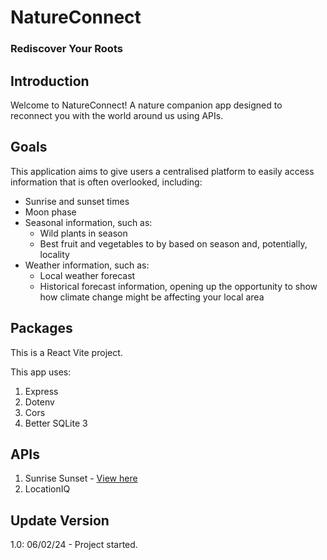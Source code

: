 # NatureConnect

### Rediscover Your Roots

## Introduction

Welcome to NatureConnect! A nature companion app designed to reconnect you with the world around us using APIs.

## Goals

This application aims to give users a centralised platform to easily access information that is often overlooked, including:

- Sunrise and sunset times
- Moon phase
- Seasonal information, such as:
  - Wild plants in season
  - Best fruit and vegetables to by based on season and, potentially, locality
- Weather information, such as:
  - Local weather forecast
  - Historical forecast information, opening up the opportunity to show how climate change might be affecting your local area

## Packages

This is a React Vite project.

This app uses:

1. Express
2. Dotenv
3. Cors
4. Better SQLite 3

## APIs

1. Sunrise Sunset - [View here](https://sunrise-sunset.org/api)
2. LocationIQ

## Update Version

1.0: 06/02/24 - Project started.
